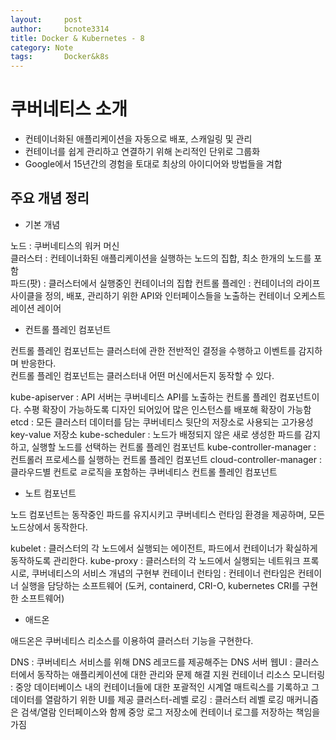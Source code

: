 ```yaml
---
layout:     post
author:     bcnote3314
title: Docker & Kubernetes - 8
category: Note
tags: 		Docker&k8s
---
```


# 쿠버네티스 소개 

* 컨테이너화된 애플리케이션을 자동으로 배포, 스캐일링 및 관리
* 컨테이너를 쉽게 관리하고 연결하기 위해 논리적인 단위로 그룹화
* Google에서 15년간의 경험을 토대로 최상의 아이디어와 방법들을 겨합

## 주요 개념 정리

* 기본 개념

노드 : 쿠버네티스의 워커 머신  
클러스터 : 컨테이너화된 애플리케이션을 실행하는 노드의 집합, 최소 한개의 노드를 포함  
파드(팟) : 클러스터에서 실행중인 컨테이너의 집합
컨트롤 플레인 : 컨테이너의 라이프사이클을 정의, 배포, 관리하기 위한 API와 인터페이스들을 노출하는 컨테이너 오케스트레이션 레이어

* 컨트롤 플레인 컴포넌트 

컨트롤 플레인 컴포넌트는 클러스터에 관한 전반적인 결정을 수행하고 이벤트를 감지하며 반응한다.  
컨트롤 플레인 컴포넌트는 클러스터내 어떤 머신에서든지 동작할 수 있다.


kube-apiserver : API 서버는 쿠버네티스 API를 노출하는 컨트롤 플레인 컴포넌트이다.  수평 확장이 가능하도록 디자인 되어있어 많은 인스턴스를 배포해 확장이 가능함
etcd : 모든 클러스터 데이터를 담는 쿠버네티스 뒷단의 저장소로 사용되는 고가용성 key-value 저장소
kube-scheduler : 노드가 배정되지 않은 새로 생성한 파드를 감지하고, 실행할 노드를 선택하는 컨트롤 플레인 컴포넌트
kube-controller-manager : 컨트롤러 프로세스를 실행하는 컨트롤 플레인 컴포넌트
cloud-controller-manager : 클라우드별 컨트로 ㄹ로직을 포함하는 쿠버네티스 컨트롤 플레인 컴포넌트

* 노트 컴포넌트 

노드 컴포넌트는 동작중인 파드를 유지시키고 쿠버네티스 런타임 환경을 제공하며, 모든 노드상에서 동작한다.

kubelet :  클러스터의 각 노드에서 실행되는 에이전트, 파드에서 컨테이너가 확실하게 동작하도록 관리한다.
kube-proxy : 클러스터의 각 노드에서 실행되는 네트워크 프록시로, 쿠버네티스의 서비스 개념의 구현부
컨테이너 런타임 : 컨테이너 런타임은 컨테이너 실행을 담당하는 소프트웨어 (도커, containerd, CRI-O, kubernetes CRI를 구현한 소프트웨어)

* 애드온

애드온은 쿠버네티스 리소스를 이용하여 클러스터 기능을 구현한다.  

DNS : 쿠버네티스 서비스를 위해 DNS 레코드를 제공해주는 DNS 서버
웹UI : 클러스터에서 동작하는 애플리케이션에 대한 관리와 문제 해결 지원
컨테이너 리소스 모니터링 : 중앙 데이터베이스 내의 컨테이너들에 대한 포괄적인 시계열 매트릭스를 기록하고 그 데이터를 열람하기 위한 UI를 제공
클러스터-레벨 로깅 : 클러스터 레벨 로깅 매커니즘은 검색/열람 인터페이스와 함께 중앙 로그 저장소에 컨테이너 로그를 저장하는 책임을 가짐